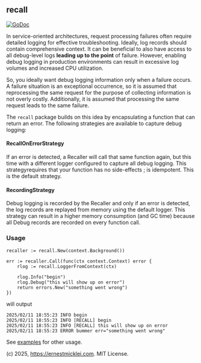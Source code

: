 ## recall

[![GoDoc](https://pkg.go.dev/badge/github.com/emicklei/recall)](https://pkg.go.dev/github.com/emicklei/recall)

In service-oriented architectures, request processing failures often require detailed logging for effective troubleshooting.
Ideally, log records should contain comprehensive context.
It can be beneficial to also have access to all debug-level logs **leading up to the point** of failure.
However, enabling debug logging in production environments can result in excessive log volumes and increased CPU utilization.

So, you ideally want debug logging information only when a failure occurs. A failure situation is an exceptional occurrence, so it is assumed that reprocessing the same request for the purpose of collecting information is not overly costly. Additionally, it is assumed that processing the same request leads to the same failure.

The `recall` package builds on this idea by encapsulating a function that can return an error. The following strategies are available to capture debug logging:

#### RecallOnErrorStrategy

If an error is detected, a Recaller will call that same function again, but this time with a different logger configured to capture all debug logging. 
This strategyrequires that your function has no side-effects ; is idempotent.
This is the default strategy.

#### RecordingStrategy

Debug logging is recorded by the Recaller and only if an error is detected, the log records are replayed from memory using the default logger. 
This strategy can result in a higher memory consumption (and GC time) because all Debug records are recorded on every function call.

### Usage

	recaller := recall.New(context.Background())

	err := recaller.Call(func(ctx context.Context) error {
		rlog := recall.LoggerFromContext(ctx)
		
		rlog.Info("begin")
		rlog.Debug("this will show up on error")
		return errors.New("something went wrong")
	})

will output

    2025/02/11 18:55:23 INFO begin
    2025/02/11 18:55:23 INFO [RECALL] begin
    2025/02/11 18:55:23 INFO [RECALL] this will show up on error
    2025/02/11 18:55:23 ERROR bummer err="something went wrong"

See [examples](https://github.com/emicklei/recall/tree/main/examples) for other usage.

(c) 2025, https://ernestmicklei.com. MIT License.
